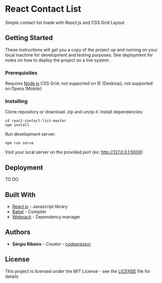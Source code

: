 # React Contact List

Simple contact list made with React.js and CSS Grid Layout

## Getting Started

These instructions will get you a copy of the project up and running on your local machine for development and testing purposes. See deployment for notes on how to deploy the project on a live system.

### Prerequisites

Requires [Node.js](https://nodejs.org/)
CSS Grid: not supported on IE (Desktop), not supported on Opera (Mobile)

### Installing

Clone repository or download .zip and unzip it. Install dependencies:

```
cd react-contact-list-master
npm install
```

Run development server:

```
npm run serve
```

Visit your local server on the provided port (ex: http://127.0.0.1:5000)

## Deployment

TO DO

## Built With

* [React.js](https://reactjs.org/) - Javascript library
* [Babel](https://babeljs.io/) - Compiler
* [Webpack](https://webpack.js.org/) - Dependency manager

## Authors

* **Sérgio Ribeiro** - *Creator* - [codepressor](https://codepressor.com/)

## License

This project is licensed under the MIT License - see the [LICENSE](LICENSE) file for details

